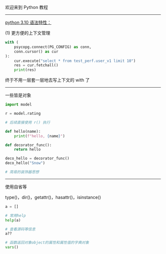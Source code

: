 
欢迎来到 Python 教程


-----------




<u>python 3.10 语法特性：</u>

(1) 更方便的上下文管理

```python
with (
    psycopg.connect(PG_CONFIG) as conn,
    conn.cursor() as cur
):
    cur.execute("select * from test_perf.user_v1 limit 10")
    res = cur.fetchall()
    print(res)
```

终于不用一层套一层地去写上下文的 with 了




------------

一些皆是对象

```python
import model

r = model.rating

# 后续直接使用 r() 执行
```

```python
def hello(name):
    print(f"hello, {name}")

def decorator_func():
    return hello

deco_hello = decorator_func()
deco_hello("Snow")

# 简易的装饰器思想
```

-----------

使用自省等

type()，dir()，getattr()，hasattr()，isinstance()

```python
a = []

# 常用help
help(a)

# 查看源码等信息
a??

# 函数返回对象object的属性和属性值的字典对象
vars()

```